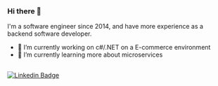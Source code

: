 ### Hi there 👋

I'm a software engineer since 2014, and have more experience as a backend software developer. 

- 🔭 I’m currently working on c#/.NET on a E-commerce environment
- 🌱 I’m currently learning more about microservices 

##

[![Linkedin Badge](https://img.shields.io/badge/Reach_me_at:-LinkedIn-blue?style=for-the-badge&logo=Linkedin&logoColor=white/)](https://www.linkedin.com/in/lucas-vago-dar%C3%B3s-53352164/)
<!--
**lucasvdaros/lucasvdaros** is a ✨ _special_ ✨ repository because its `README.md` (this file) appears on your GitHub profile.

Here are some ideas to get you started:

- 🔭 I’m currently working on ...
- 🌱 I’m currently learning ...
- 👯 I’m looking to collaborate on ...
- 🤔 I’m looking for help with ...
- 💬 Ask me about ...
- 📫 How to reach me: ...
- 😄 Pronouns: ...
- ⚡ Fun fact: ...
-->
